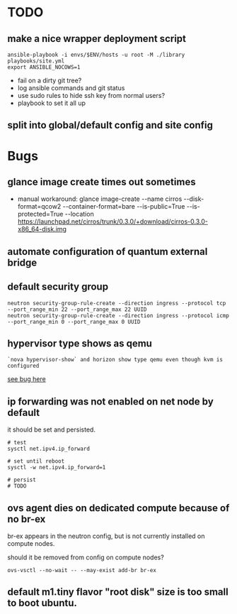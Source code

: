 

# TODO

## make a nice wrapper deployment script

    ansible-playbook -i envs/$ENV/hosts -u root -M ./library playbooks/site.yml
    export ANSIBLE_NOCOWS=1

- fail on a dirty git tree?
- log ansible commands and git status
- use sudo rules to hide ssh key from normal users?
- playbook to set it all up

## split into global/default config and site config


# Bugs

## glance image create times out sometimes

- manual workaround:
    glance image-create --name cirros --disk-format=qcow2 --container-format=bare --is-public=True --is-protected=True --location https://launchpad.net/cirros/trunk/0.3.0/+download/cirros-0.3.0-x86_64-disk.img

## automate configuration of quantum external bridge

## default security group

    neutron security-group-rule-create --direction ingress --protocol tcp --port_range_min 22 --port_range_max 22 UUID
    neutron security-group-rule-create --direction ingress --protocol icmp --port_range_min 0 --port_range_max 0 UUID


## hypervisor type shows as qemu

    `nova hypervisor-show` and horizon show type qemu even though kvm is configured

[see bug here](https://bugs.launchpad.net/nova/+bug/1195361)

## ip forwarding was not enabled on net node by default

it should be set and persisted.

    # test
    sysctl net.ipv4.ip_forward

    # set until reboot
    sysctl -w net.ipv4.ip_forward=1

    # persist
    # TODO


## ovs agent dies on dedicated compute because of no br-ex

br-ex appears in the neutron config, but is not currently installed on compute nodes.

should it be removed from config on compute nodes?

    ovs-vsctl --no-wait -- --may-exist add-br br-ex

## default m1.tiny flavor "root disk" size is too small to boot ubuntu.
